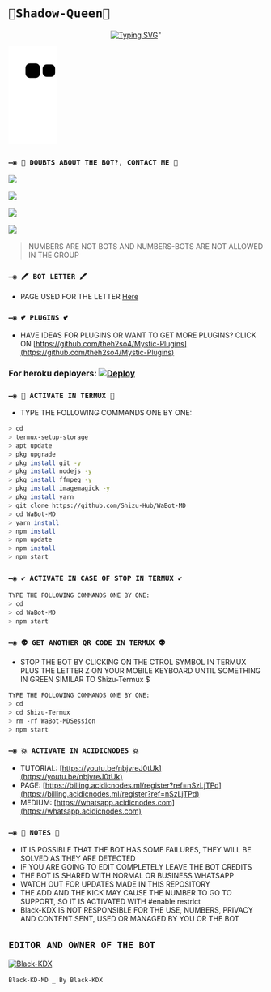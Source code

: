 # `👑Shadow-Queen👑`

<p align="center"> 
 <a href="https://git.io/typing-svg"><img src="https://readme-typing-svg.herokuapp.com?font=Arial&duration=4000&pause=1000&color=000000&background=FFFFFF00&width=442&height=70&lines=Shadow-Queen-MD+;A+Powerfull+Whatsapp+Bot;Created+By+Black-KDX" alt="Typing SVG" /></a>"
</p>

![Snake animation](https://github.com/GataNina-Li/GataNina-Li/blob/output/github-contribution-grid-snake.svg)
</div>
  
### `—◉ 👑 DOUBTS ABOUT THE BOT?, CONTACT ME 👑`
  <p align="left">
<a href="https://github.com/NeKosmic-NK"><img src="http://readme-typing-svg.herokuapp.com?font=mono&size=14&duration=3000&color=ABF7BB&center=verdadero&vCenter=verdadero&lines=just+write+if+have+doubts." height="40px"
</p>
  
<a href="http://wa.me/94775207710" target="blank"><img src="https://img.shields.io/badge/Black-KDX-25D366?style=for-the-badge&logo=whatsapp&logoColor=white" />

<a href="https://chat.whatsapp.com/Eec9Dd1uVd90Ac0U8mTgUh" target="red"><img src="https://img.shields.io/badge/Support-Group-25D366?style=for-the-badge&logo=whatsapp&logoColor=red" />
</a>
  

<p align="hihg">   
<a href="https://instagram.com/shizu.bot" target="_blank"> <img src="https://img.shields.io/badge/-Instagram-%23E4405F?style=for-the-badge&logo=instagram&logoColor=yellow" target="_blank"></a>
  
> NUMBERS ARE NOT BOTS AND NUMBERS-BOTS ARE NOT ALLOWED IN THE GROUP

### `—◉ 🖍 BOT LETTER 🖍`
- PAGE USED FOR THE LETTER [Here](https://smiley.cool/es/weirdmaker.php)

### `—◉ 💕 PLUGINS 💕`
- HAVE IDEAS FOR PLUGINS OR WANT TO GET MORE PLUGINS? CLICK ON [https://github.com/theh2so4/Mystic-Plugins](https://github.com/theh2so4/Mystic-Plugins)

### For heroku deployers: [![Deploy](https://www.herokucdn.com/deploy/button.svg)](https://heroku.com/deploy)

### `—◉ 👾 ACTIVATE IN TERMUX 👾` 
- TYPE THE FOLLOWING COMMANDS ONE BY ONE:
```bash
> cd
> termux-setup-storage
> apt update 
> pkg upgrade 
> pkg install git -y
> pkg install nodejs -y
> pkg install ffmpeg -y
> pkg install imagemagick -y
> pkg install yarn
> git clone https://github.com/Shizu-Hub/WaBot-MD
> cd WaBot-MD
> yarn install 
> npm install
> npm update
> npm install 
> npm start
```

### `—◉ ✔️ ACTIVATE IN CASE OF STOP IN TERMUX ✔️`
```bash
TYPE THE FOLLOWING COMMANDS ONE BY ONE:
> cd 
> cd WaBot-MD
> npm start
```

### `—◉ 👽 GET ANOTHER QR CODE IN TERMUX 👽`
- STOP THE BOT BY CLICKING ON THE CTROL SYMBOL IN TERMUX PLUS THE LETTER Z ON YOUR MOBILE KEYBOARD UNTIL SOMETHING IN GREEN SIMILAR TO Shizu-Termux $  
```bash
TYPE THE FOLLOWING COMMANDS ONE BY ONE:
> cd 
> cd Shizu-Termux
> rm -rf WaBot-MDSession
> npm start
```
  
### `—◉ 💥 ACTIVATE IN ACIDICNODES 💥`
<a href="https://billing.acidicnodes.ml/register?ref=nSzLjTPd" width="100" height="100" alt="acidicnodes"/></a>
- TUTORIAL: [https://youtu.be/nbjvreJ0tUk](https://youtu.be/nbjvreJ0tUk)
- PAGE: [https://billing.acidicnodes.ml/register?ref=nSzLjTPd](https://billing.acidicnodes.ml/register?ref=nSzLjTPd)
- MEDIUM: [https://whatsapp.acidicnodes.com](https://whatsapp.acidicnodes.com)

### `—◉ 📝 NOTES 📝`
- IT IS POSSIBLE THAT THE BOT HAS SOME FAILURES, THEY WILL BE SOLVED AS THEY ARE DETECTED
- IF YOU ARE GOING TO EDIT COMPLETELY LEAVE THE BOT CREDITS
- THE BOT IS SHARED WITH NORMAL OR BUSINESS WHATSAPP
- WATCH OUT FOR UPDATES MADE IN THIS REPOSITORY
- THE ADD AND THE KICK MAY CAUSE THE NUMBER TO GO TO SUPPORT, SO IT IS ACTIVATED WITH #enable restrict
- Black-KDX IS NOT RESPONSIBLE FOR THE USE, NUMBERS, PRIVACY AND CONTENT SENT, USED OR MANAGED BY YOU OR THE BOT

## `EDITOR AND OWNER OF THE BOT` 
<a href="https://github.com/Dark-joker3"><img src="https://github.com/Shizu-Hub.png" width="300" height="300" alt="Black-KDX"/></a>

`Black-KD-MD _ By Black-KDX`
